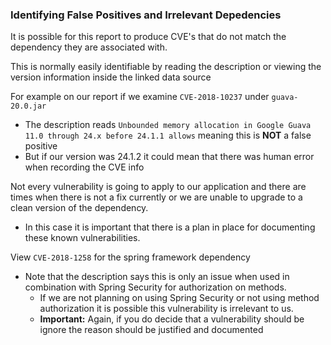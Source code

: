 ### Identifying False Positives and Irrelevant Depedencies

It is possible for this report to produce CVE's that do not match the dependency they are associated with. 

This is normally easily identifiable by reading the description or viewing the version information inside the linked data source

For example on our report if we examine `CVE-2018-10237` under `guava-20.0.jar`
  - The description reads `Unbounded memory allocation in Google Guava 11.0 through 24.x before 24.1.1 allows` meaning this is **NOT** a false positive
  - But if our version was 24.1.2 it could mean that there was human error when recording the CVE info
  
  
Not every vulnerability is going to apply to our application and there are times when there is not a fix currently or we are unable to upgrade to a clean version of the dependency.
  - In this case it is important that there is a plan in place for documenting these known vulnerabilities.

View `CVE-2018-1258` for the spring framework dependency
- Note that the description says this is only an issue when used in combination with Spring Security for authorization on methods.
  - If we are not planning on using Spring Security or not using method authorization it is possible this vulnerability is irrelevant to us.
  - **Important:** Again, if you do decide that a vulnerability should be ignore the reason should be justified and documented
